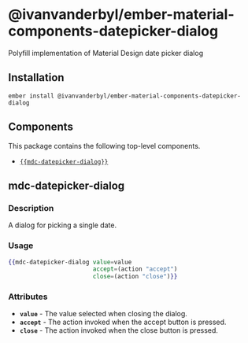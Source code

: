 @ivanvanderbyl/ember-material-components-datepicker-dialog
==============================================================================

Polyfill implementation of Material Design date picker dialog

Installation
------------------------------------------------------------------------------


    ember install @ivanvanderbyl/ember-material-components-datepicker-dialog


Components
-----------

This package contains the following top-level components.

* [`{{mdc-datepicker-dialog}}`](#mdc-datepicker-dialog)


mdc-datepicker-dialog
------------------------------

### Description

A dialog for picking a single date.


### Usage

```handlebars
{{mdc-datepicker-dialog value=value
                        accept=(action "accept")
                        close=(action "close")}}
```

### Attributes

* **`value`** - The value selected when closing the dialog.
* **`accept`** - The action invoked when the accept button is pressed.
* **`close`** - The action invoked when the close button is pressed.
